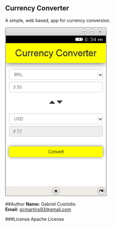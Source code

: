 ## Currency Converter

A simple, web based, app for currency conversion.


![alt text](img/currency_converter.png?raw=true)

##Author
**Name:** Gabriel Custódio <br>
**Email:** gcmartins93@gmail.com <br>

###License
Apache License